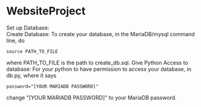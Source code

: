 # WebsiteProject
Set up Database:  
Create Database:
To create your database, in the MariaDB/mysql command line, do
```
source PATH_TO_FILE
```
where PATH_TO_FILE is the path to create_db.sql.
Give Python Access to database:
For your python to have permission to access your database, in db.py, where it says
```
password="[YOUR MARIADB PASSWORD]"
```
change "[YOUR MARIADB PASSWORD]" to your MariaDB password.
